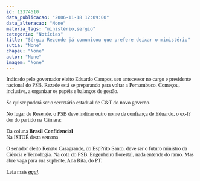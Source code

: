 ```yaml
---
id: 12374510
data_publicacao: "2006-11-18 12:09:00"
data_alteracao: "None"
materia_tags: "ministério,sergio"
categoria: "Notícias"
title: "Sérgio Rezende já comunicou que prefere deixar o ministério"
sutia: "None"
chapeu: "None"
autor: "None"
imagem: "None"
---
```

<p><P><FONT face=Verdana>Indicado pelo governador eleito Eduardo Campos, seu antecessor no cargo e presidente nacional do PSB, Rezede está se preparando para voltar a Pernambuco. Começou, inclusive, a organizar os papéis e balanços de gestão.</FONT></P></p>
<p><P><FONT face=Verdana>Se quiser poderá ser o secretário estadual de C&amp;T do novo governo.</FONT></P></p>
<p><P><FONT face=Verdana>No lugar de Rezende, o PSB deve indicar outro nome de confiança de Eduardo, o ex-l?der do partido na Câmara:</FONT></P></p>
<p><P><FONT face=Verdana>Da coluna <STRONG>Brasil Confidencial</STRONG><BR>Na ISTOÉ desta semana</FONT></P></p>
<p><P><FONT face=Verdana>O senador eleito Renato Casagrande, do Esp?rito Santo, deve ser o futuro ministro da Ciência e Tecnologia. Na cota do PSB. Engenheiro florestal, nada entende do ramo. Mas abre vaga para sua suplente, Ana Rita, do PT.</FONT></P></p>
<p><P><FONT face=Verdana>Leia mais <STRONG><EM><A href=\"https://www.terra.com.br/istoe/1935/1935_brasil_confidencial.htm\" target=_blank>aqui</A></EM></STRONG>.</FONT></P> </p>
